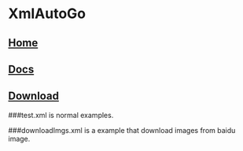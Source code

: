# XmlAutoGo

## <a target="_blank" href="https://www.freeol.cn/">Home</a>

## <a target="_blank" href="https://xmlautogo-docs.readthedocs.io/en/latest/">Docs</a>

## <a target="_blank" href="https://github.com/freeol/XmlAutoGo/releases/download/v0.0.0/XmlAutoGo_0.0.0.zip">Download</a>

###test.xml is normal examples.

###downloadImgs.xml is a example that download images from baidu image.


